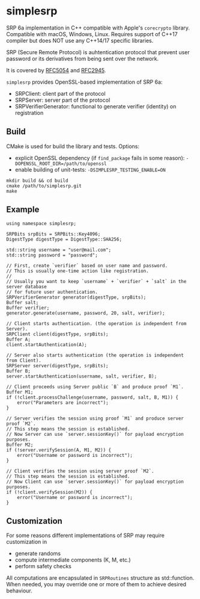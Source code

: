 # simplesrp
SRP 6a implementation in C++ compatible with Apple's `corecrypto` library.
Compatible with macOS, Windows, Linux.
Requires support of C++17 compiler but does NOT use any C++14/17 specific libraries.

SRP (Secure Remote Protocol) is auhtentication protocol that prevent
user password or its derivatives from being sent over the network.

It is covered by [RFC5054](https://datatracker.ietf.org/doc/html/rfc5054) 
and [RFC2945](https://datatracker.ietf.org/doc/html/rfc2945).

`simplesrp` provides OpenSSL-based implementation of SRP 6a:
- SRPClient: client part of the protocol
- SRPServer: server part of the protocol
- SRPVerifierGenerator: functional to generate verifier (identity) on registration

## Build
CMake is used for build the library and tests.
Options:
- explicit OpenSSL dependency (if `find_package` fails in some reason): `-DOPENSSL_ROOT_DIR=/path/to/openssl`
- enable building of unit-tests: `-DSIMPLESRP_TESTING_ENABLE=ON`

```
mkdir build && cd build
cmake /path/to/simplesrp.git
make
```

## Example
```
using namespace simplesrp;

SRPBits srpBits = SRPBits::Key4096;
DigestType digestType = DigestType::SHA256;

std::string username = "user@mail.com";
std::string password = "password";

// First, create `verifier` based on user name and password.
// This is usually one-time action like registration.
//
// Usually you want to keep `username` + `verifier` + `salt` in the server database
// for future user authentication.
SRPVerifierGenerator generator(digestType, srpBits);
Buffer salt;
Buffer verifier;
generator.generate(username, password, 20, salt, verifier);

// Client starts authentication. (the operation is independent from Server).
SRPClient client(digestType, srpBits);
Buffer A;
client.startAuthentication(A);

// Server also starts authentication (the operation is independent from Client).
SRPServer server(digestType, srpBits);
Buffer B;
server.startAuthentication(username, salt, verifier, B);

// Client proceeds using Server public `B` and produce proof `M1`.
Buffer M1;
if (!client.processChallenge(username, password, salt, B, M1)) {
    error("Parameters are incorrect");
}

// Server verifies the session using proof `M1` and produce server proof `M2`.
// This step means the session is established.
// Now Server can use `server.sessionKey()` for payload encryption purposes.
Buffer M2;
if (!server.verifySession(A, M1, M2)) {
    error("Username or password is incorrect");
}

// Client verifies the session using server proof `M2`.
// This step means the session is established.
// Now Client can use `server.sessionKey()` for payload encryption purposes.
if (!client.verifySession(M2)) {
    error("Username or password is incorrect");
}
```

## Customization
For some reasons different implementations of SRP may require customization in
- generate randoms
- compute intermediate components (K, M, etc.)
- perform safety checks

All computations are encapsulated in `SRPRoutines` structure as std::function.
When needed, you may override one or more of them to achieve desired behaviour.
